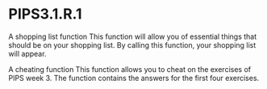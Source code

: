 # PIPS3.1.R.1

A shopping list function
This function will allow you of essential things that should be on your shopping list. By calling this function, your shopping list will appear.

A cheating function
This function allows you to cheat on the exercises of PIPS week 3. The function contains the answers for the first four exercises.

